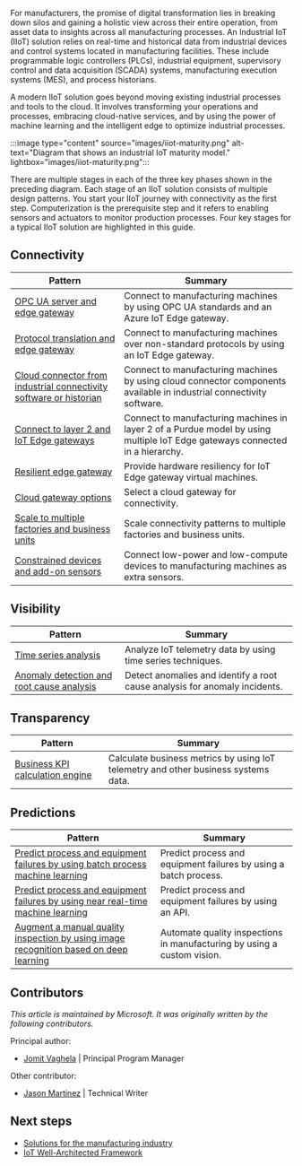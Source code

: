 For manufacturers, the promise of digital transformation lies in breaking down silos and gaining a holistic view across their entire operation, from asset data to insights across all manufacturing processes. An Industrial IoT (IIoT) solution relies on real-time and historical data from industrial devices and control systems located in manufacturing facilities. These include programmable logic controllers (PLCs), industrial equipment, supervisory control and data acquisition (SCADA) systems, manufacturing execution systems (MES), and process historians.

A modern IIoT solution goes beyond moving existing industrial processes and tools to the cloud. It involves transforming your operations and processes, embracing cloud-native services, and by using the power of machine learning and the intelligent edge to optimize industrial processes.

:::image type="content" source="images/iiot-maturity.png" alt-text="Diagram that shows an industrial IoT maturity model." lightbox="images/iiot-maturity.png":::

There are multiple stages in each of the three key phases shown in the preceding diagram. Each stage of an IIoT solution consists of multiple design patterns. You start your IIoT journey with connectivity as the first step. Computerization is the prerequisite step and it refers to enabling sensors and actuators to monitor production processes. Four key stages for a typical IIoT solution are highlighted in this guide.

## Connectivity

| Pattern | Summary |
|-------------|-------------|
| [OPC UA server and edge gateway](./iiot-connectivity-patterns.yml#opc-ua-server-and-an-iot-edge-gateway) | Connect to manufacturing machines by using OPC UA standards and an Azure IoT Edge gateway. |
| [Protocol translation and edge gateway](./iiot-connectivity-patterns.yml#protocol-translation-and-an-iot-edge-gateway) | Connect to manufacturing machines over non-standard protocols by using an IoT Edge gateway. |
| [Cloud connector from industrial connectivity software or historian](./iiot-connectivity-patterns.yml#cloud-connector-from-industrial-connectivity-software-or-a-historian)  | Connect to manufacturing machines by using cloud connector components available in industrial connectivity software. |
| [Connect to layer 2 and IoT Edge gateways](./iiot-connectivity-patterns.yml#connect-to-layer-2-and-iot-edge-gateways)  | Connect to manufacturing machines in layer 2 of a Purdue model by using multiple IoT Edge gateways connected in a hierarchy. |
| [Resilient edge gateway](./iiot-connectivity-patterns.yml#resilient-edge-gateway)  | Provide hardware resiliency for IoT Edge gateway virtual machines. |
| [Cloud gateway options](./iiot-connectivity-patterns.yml#cloud-gateway-options)  | Select a cloud gateway for connectivity.|
| [Scale to multiple factories and business units](./iiot-connectivity-patterns.yml#scale-to-multiple-factories-and-business-units)  | Scale connectivity patterns to multiple factories and business units. |
| [Constrained devices and add-on sensors](./iiot-connectivity-patterns.yml#constrained-devices-and-add-on-sensors)  | Connect low-power and low-compute devices to manufacturing machines as extra sensors. |

## Visibility

| Pattern | Summary |
|-------------|-------------|
| [Time series analysis](./iiot-visibility-patterns.yml#time-series-analysis)  | Analyze IoT telemetry data by using time series techniques.|
| [Anomaly detection and root cause analysis](./iiot-visibility-patterns.yml#anomaly-detection-and-root-cause-analysis) | Detect anomalies and identify a root cause analysis for anomaly incidents. |

## Transparency

| Pattern | Summary |
|-------------|-------------|
| [Business KPI calculation engine](./iiot-transparency-patterns.yml#business-kpi-calculation-engine) | Calculate business metrics by using IoT telemetry and other business systems data. |

## Predictions

| Pattern | Summary |
|-------------|-------------|
| [Predict process and equipment failures by using batch process machine learning](./iiot-prediction-patterns.yml#predict-process-and-equipment-failures-by-using-batch-process-machine-learning) | Predict process and equipment failures by using a batch process. |
| [Predict process and equipment failures by using near real-time machine learning](./iiot-prediction-patterns.yml#predict-process-and-equipment-failures-by-using-near-real-time-machine-learning) | Predict process and equipment failures by using an API. |
| [Augment a manual quality inspection by using image recognition based on deep learning](./iiot-prediction-patterns.yml#augment-a-manual-quality-inspection-by-using-deep-learning-based-image-recognition) | Automate quality inspections in manufacturing by using a custom vision. |

## Contributors

*This article is maintained by Microsoft. It was originally written by the following contributors.*

Principal author:

- [Jomit Vaghela](https://www.linkedin.com/in/jomit) | Principal Program Manager

Other contributor:

- [Jason Martinez](https://www.linkedin.com/in/jason-martinez-502766123) | Technical Writer

## Next steps

- [Solutions for the manufacturing industry](../../industries/manufacturing.md)
- [IoT Well-Architected Framework](/azure/architecture/framework/iot/iot-overview)
